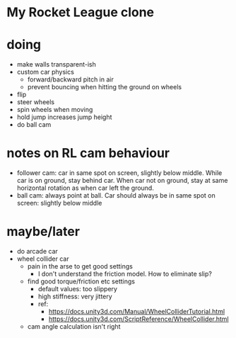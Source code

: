 # My Rocket League clone

# doing
- make walls transparent-ish
- custom car physics
  - forward/backward pitch in air
  - prevent bouncing when hitting the ground on wheels
- flip
- steer wheels
- spin wheels when moving
- hold jump increases jump height
- do ball cam

# notes on RL cam behaviour
- follower cam: car in same spot on screen, slightly below middle.
  While car is on ground, stay behind car. When car not on ground, stay
  at same horizontal rotation as when car left the ground.
- ball cam: always point at ball. Car should always be in same spot
  on screen: slightly below middle

# maybe/later
- do arcade car
- wheel collider car
  - pain in the arse to get good settings
    - I don't understand the friction model. How to eliminate slip?
  - find good torque/friction etc settings
    - default values: too slippery
    - high stiffness: very jittery
    - ref:
      - https://docs.unity3d.com/Manual/WheelColliderTutorial.html
      - https://docs.unity3d.com/ScriptReference/WheelCollider.html
  - cam angle calculation isn't right
